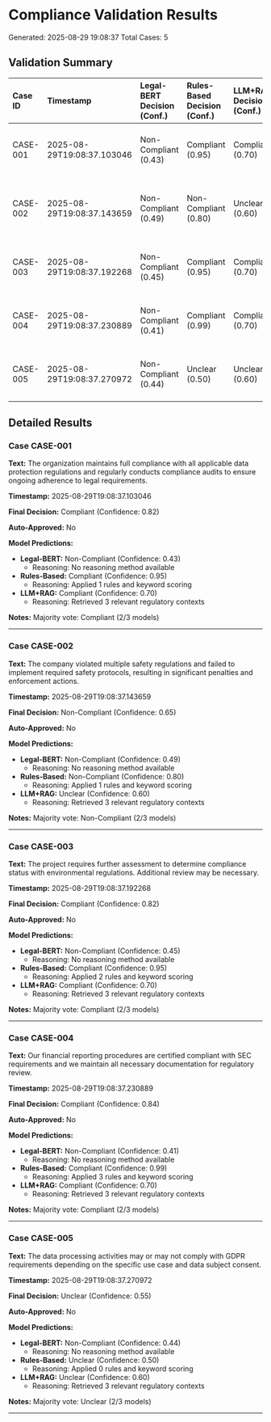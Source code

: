 # Compliance Validation Results

Generated: 2025-08-29 19:08:37
Total Cases: 5

## Validation Summary

| Case ID   | Timestamp                  | Legal-BERT Decision (Conf.)   | Rules-Based Decision (Conf.)   | LLM+RAG Decision (Conf.)   | Final Ensemble Decision   |   Ensemble Confidence | Auto-Approved   | Agreement Level   | Flags   | Notes                                     |
|:----------|:---------------------------|:------------------------------|:-------------------------------|:---------------------------|:--------------------------|----------------------:|:----------------|:------------------|:--------|:------------------------------------------|
| CASE-001  | 2025-08-29T19:08:37.103046 | Non-Compliant (0.43)          | Compliant (0.95)               | Compliant (0.70)           | Compliant                 |                  0.82 | No              | Majority          | None    | Majority vote: Compliant (2/3 models)     |
| CASE-002  | 2025-08-29T19:08:37.143659 | Non-Compliant (0.49)          | Non-Compliant (0.80)           | Unclear (0.60)             | Non-Compliant             |                  0.65 | No              | Majority          | None    | Majority vote: Non-Compliant (2/3 models) |
| CASE-003  | 2025-08-29T19:08:37.192268 | Non-Compliant (0.45)          | Compliant (0.95)               | Compliant (0.70)           | Compliant                 |                  0.82 | No              | Majority          | None    | Majority vote: Compliant (2/3 models)     |
| CASE-004  | 2025-08-29T19:08:37.230889 | Non-Compliant (0.41)          | Compliant (0.99)               | Compliant (0.70)           | Compliant                 |                  0.84 | No              | Majority          | None    | Majority vote: Compliant (2/3 models)     |
| CASE-005  | 2025-08-29T19:08:37.270972 | Non-Compliant (0.44)          | Unclear (0.50)                 | Unclear (0.60)             | Unclear                   |                  0.55 | No              | Majority          | None    | Majority vote: Unclear (2/3 models)       |

## Detailed Results

### Case CASE-001

**Text:** The organization maintains full compliance with all applicable data protection regulations and regularly conducts compliance audits to ensure ongoing adherence to legal requirements.

**Timestamp:** 2025-08-29T19:08:37.103046

**Final Decision:** Compliant (Confidence: 0.82)

**Auto-Approved:** No

**Model Predictions:**

- **Legal-BERT:** Non-Compliant (Confidence: 0.43)
  - Reasoning: No reasoning method available
- **Rules-Based:** Compliant (Confidence: 0.95)
  - Reasoning: Applied 1 rules and keyword scoring
- **LLM+RAG:** Compliant (Confidence: 0.70)
  - Reasoning: Retrieved 3 relevant regulatory contexts

**Notes:** Majority vote: Compliant (2/3 models)

---

### Case CASE-002

**Text:** The company violated multiple safety regulations and failed to implement required safety protocols, resulting in significant penalties and enforcement actions.

**Timestamp:** 2025-08-29T19:08:37.143659

**Final Decision:** Non-Compliant (Confidence: 0.65)

**Auto-Approved:** No

**Model Predictions:**

- **Legal-BERT:** Non-Compliant (Confidence: 0.49)
  - Reasoning: No reasoning method available
- **Rules-Based:** Non-Compliant (Confidence: 0.80)
  - Reasoning: Applied 1 rules and keyword scoring
- **LLM+RAG:** Unclear (Confidence: 0.60)
  - Reasoning: Retrieved 3 relevant regulatory contexts

**Notes:** Majority vote: Non-Compliant (2/3 models)

---

### Case CASE-003

**Text:** The project requires further assessment to determine compliance status with environmental regulations. Additional review may be necessary.

**Timestamp:** 2025-08-29T19:08:37.192268

**Final Decision:** Compliant (Confidence: 0.82)

**Auto-Approved:** No

**Model Predictions:**

- **Legal-BERT:** Non-Compliant (Confidence: 0.45)
  - Reasoning: No reasoning method available
- **Rules-Based:** Compliant (Confidence: 0.95)
  - Reasoning: Applied 2 rules and keyword scoring
- **LLM+RAG:** Compliant (Confidence: 0.70)
  - Reasoning: Retrieved 3 relevant regulatory contexts

**Notes:** Majority vote: Compliant (2/3 models)

---

### Case CASE-004

**Text:** Our financial reporting procedures are certified compliant with SEC requirements and we maintain all necessary documentation for regulatory review.

**Timestamp:** 2025-08-29T19:08:37.230889

**Final Decision:** Compliant (Confidence: 0.84)

**Auto-Approved:** No

**Model Predictions:**

- **Legal-BERT:** Non-Compliant (Confidence: 0.41)
  - Reasoning: No reasoning method available
- **Rules-Based:** Compliant (Confidence: 0.99)
  - Reasoning: Applied 3 rules and keyword scoring
- **LLM+RAG:** Compliant (Confidence: 0.70)
  - Reasoning: Retrieved 3 relevant regulatory contexts

**Notes:** Majority vote: Compliant (2/3 models)

---

### Case CASE-005

**Text:** The data processing activities may or may not comply with GDPR requirements depending on the specific use case and data subject consent.

**Timestamp:** 2025-08-29T19:08:37.270972

**Final Decision:** Unclear (Confidence: 0.55)

**Auto-Approved:** No

**Model Predictions:**

- **Legal-BERT:** Non-Compliant (Confidence: 0.44)
  - Reasoning: No reasoning method available
- **Rules-Based:** Unclear (Confidence: 0.50)
  - Reasoning: Applied 0 rules and keyword scoring
- **LLM+RAG:** Unclear (Confidence: 0.60)
  - Reasoning: Retrieved 3 relevant regulatory contexts

**Notes:** Majority vote: Unclear (2/3 models)

---

